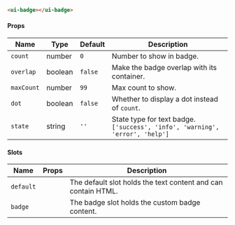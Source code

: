 ```html
<ui-badge></ui-badge>
```

#### Props

| Name       | Type    | Default | Description                                                                  |
| ---------- | ------- | ------- | ---------------------------------------------------------------------------- |
| `count`    | number  | `0`     | Number to show in badge.                                                     |
| `overlap`  | boolean | `false` | Make the badge overlap with its container.                                   |
| `maxCount` | number  | `99`    | Max count to show.                                                           |
| `dot`      | boolean | `false` | Whether to display a dot instead of `count`.                                 |
| `state`    | string  | `''`    | State type for text badge. `['success', 'info', 'warning', 'error', 'help']` |

#### Slots

| Name      | Props | Description                                                   |
| --------- | ----- | ------------------------------------------------------------- |
| `default` |       | The default slot holds the text content and can contain HTML. |
| `badge`   |       | The badge slot holds the custom badge content.                |
